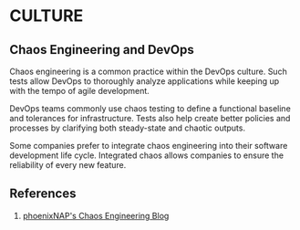 # CULTURE

## Chaos Engineering and DevOps
Chaos engineering is a common practice within the DevOps culture. Such tests allow DevOps to thoroughly analyze applications while keeping up with the tempo of agile development.

DevOps teams commonly use chaos testing to define a functional baseline and tolerances for infrastructure. Tests also help create better policies and processes by clarifying both steady-state and chaotic outputs.

Some companies prefer to integrate chaos engineering into their software development life cycle. Integrated chaos allows companies to ensure the reliability of every new feature.

## References
1. [phoenixNAP's Chaos Engineering Blog](https://phoenixnap.com/blog/chaos-engineering)